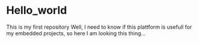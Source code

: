 # Hello_world
This is my first repository
Well, I need to know if this plattform is usefull for my embedded projects, so here I am looking this thing...
